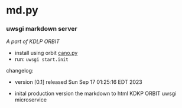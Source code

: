 # md.py

### uwsgi markdown server

*A part of KDLP ORBIT*

* install using orbit [cano.py](https://github.com/underground-software/cano.py)
* run: `uwsgi start.init`

changelog:
* version [0.1] released Sun Sep 17 01:25:16 EDT 2023
- inital production version the markdown to html KDKP ORBIT uwsgi microservice
